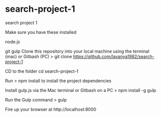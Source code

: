 # search-project-1
search project 1


Make sure you have these installed

node.js

git
gulp
Clone this repository into your local machine using the terminal (mac) or Gitbash (PC) > git clone https://github.com/lavanya1982/search-project-1

CD to the folder cd search-project-1

Run > npm install to install the project dependencies

Install gulp.js via the Mac terminal or Gitbash on a PC > npm install -g gulp

Run the Gulp command > gulp

Fire up your browser at http://localhost:8000
